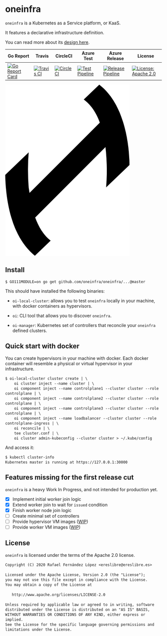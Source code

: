 # oneinfra

`oneinfra` is a Kubernetes as a Service platform, or KaaS.

It features a declarative infrastructure definition.

You can read more about its [design here](docs/DESIGN.md).

| Go Report                                                                                                                                      | Travis                                                                                                             | CircleCI                                                                                                             | Azure Test                                                                                                                                                                                    | Azure Release                                                                                                                                                                                       | License                                                                                                                              |
|------------------------------------------------------------------------------------------------------------------------------------------------|--------------------------------------------------------------------------------------------------------------------|----------------------------------------------------------------------------------------------------------------------|-----------------------------------------------------------------------------------------------------------------------------------------------------------------------------------------------|-----------------------------------------------------------------------------------------------------------------------------------------------------------------------------------------------------|--------------------------------------------------------------------------------------------------------------------------------------|
| [![Go Report Card](https://goreportcard.com/badge/github.com/oneinfra/oneinfra)](https://goreportcard.com/report/github.com/oneinfra/oneinfra) | [![Travis CI](https://travis-ci.org/oneinfra/oneinfra.svg?branch=master)](https://travis-ci.org/oneinfra/oneinfra) | [![CircleCI](https://circleci.com/gh/oneinfra/oneinfra.svg?style=shield)](https://circleci.com/gh/oneinfra/oneinfra) | [![Test Pipeline](https://dev.azure.com/oneinfra/oneinfra/_apis/build/status/test?branchName=master)](https://dev.azure.com/oneinfra/oneinfra/_build/latest?definitionId=3&branchName=master) | [![Release Pipeline](https://dev.azure.com/oneinfra/oneinfra/_apis/build/status/release?branchName=master)](https://dev.azure.com/oneinfra/oneinfra/_build/latest?definitionId=4&branchName=master) | [![License: Apache 2.0](https://img.shields.io/badge/License-Apache2.0-brightgreen.svg)](https://opensource.org/licenses/Apache-2.0)|

![oneinfra logo](logos/oneinfra.png)

## Install

```
$ GO111MODULE=on go get github.com/oneinfra/oneinfra/...@master
```

This should have installed the following binaries:

* `oi-local-cluster`: allows you to test `oneinfra` locally in your
  machine, with docker containers as hypervisors.

* `oi`: CLI tool that allows you to discover `oneinfra`.

* `oi-manager`: Kubernetes set of controllers that reconcile your
  `oneinfra` defined clusters.

## Quick start with docker

You can create hypervisors in your machine with docker. Each docker
container will resemble a physical or virtual hypervisor in your
infrastructure.

```
$ oi-local-cluster cluster create | \
    oi cluster inject --name cluster | \
    oi component inject --name controlplane1 --cluster cluster --role controlplane | \
    oi component inject --name controlplane2 --cluster cluster --role controlplane | \
    oi component inject --name controlplane3 --cluster cluster --role controlplane | \
    oi component inject --name loadbalancer --cluster cluster --role controlplane-ingress | \
    oi reconcile | \
    tee cluster.conf | \
    oi cluster admin-kubeconfig --cluster cluster > ~/.kube/config
```

And access it:

```
$ kubectl cluster-info
Kubernetes master is running at https://127.0.0.1:30000
```

## Features missing for the first release cut

`oneinfra` is a heavy Work In Progress, and not intended for
production yet.

- [X] Implement initial worker join logic
- [X] Extend worker join to wait for `issued` condition
- [X] Finish worker node join logic
- [ ] Create minimal set of controllers
- [ ] Provide hypervisor VM images ([WIP](https://github.com/oneinfra/oneinfra/compare/master...vm-images))
- [ ] Provide worker VM images ([WIP](https://github.com/oneinfra/oneinfra/compare/master...vm-images))

## License

`oneinfra` is licensed under the terms of the Apache 2.0 license.

```
Copyright (C) 2020 Rafael Fernández López <ereslibre@ereslibre.es>

Licensed under the Apache License, Version 2.0 (the "License");
you may not use this file except in compliance with the License.
You may obtain a copy of the License at

   http://www.apache.org/licenses/LICENSE-2.0

Unless required by applicable law or agreed to in writing, software
distributed under the License is distributed on an "AS IS" BASIS,
WITHOUT WARRANTIES OR CONDITIONS OF ANY KIND, either express or implied.
See the License for the specific language governing permissions and
limitations under the License.
```
